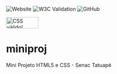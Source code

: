 ![Website](https://img.shields.io/website?url=https%3A%2F%2Feddiemee.github.io%2Fminiproj%2F)
![W3C Validation](https://img.shields.io/w3c-validation/html?targetUrl=https%3A%2F%2Feddiemee.github.io%2Fminiproj%2F)
![GitHub](https://img.shields.io/github/license/eddiemee/miniproj)

<p>
    <a href="https://jigsaw.w3.org/css-validator/check/referer">
        <img style="border:0;width:88px;height:31px"
            src="https://jigsaw.w3.org/css-validator/images/vcss-blue"
            alt="CSS válido!" />
    </a>
</p>
        
# miniproj
Mini Projeto HTML5 e CSS - Senac Tatuapé

